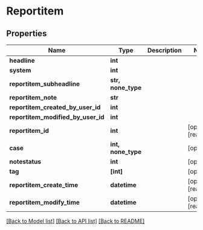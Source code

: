 # Reportitem

## Properties
Name | Type | Description | Notes
------------ | ------------- | ------------- | -------------
**headline** | **int** |  | 
**system** | **int** |  | 
**reportitem_subheadline** | **str, none_type** |  | 
**reportitem_note** | **str** |  | 
**reportitem_created_by_user_id** | **int** |  | 
**reportitem_modified_by_user_id** | **int** |  | 
**reportitem_id** | **int** |  | [optional] [readonly] 
**case** | **int, none_type** |  | [optional] 
**notestatus** | **int** |  | [optional] 
**tag** | **[int]** |  | [optional] 
**reportitem_create_time** | **datetime** |  | [optional] [readonly] 
**reportitem_modify_time** | **datetime** |  | [optional] [readonly] 

[[Back to Model list]](../README.md#documentation-for-models) [[Back to API list]](../README.md#documentation-for-api-endpoints) [[Back to README]](../README.md)


